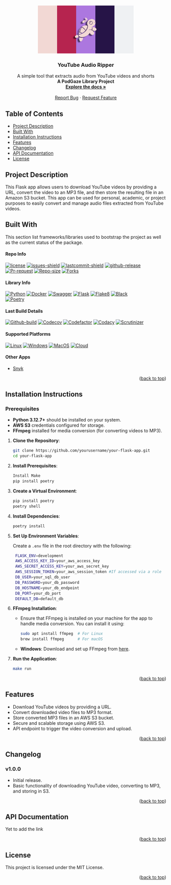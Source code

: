 <!-- PROJECT LOGO -->
<br />
<div align="center">
  <a href="https://github.com/othneildrew/Best-README-Template">
    <img src="images/github_banner.png" alt="Logo" width="300" height="150">
  </a>

  <h3 align="center">YouTube Audio Ripper </h3>

  <p align="center">
    A simple tool that extracts audio from YouTube videos and shorts
    <br />
    <b>A PodGaze Library Project</b>
    <br />
    <a href="https://github.com/CodaCrew-Code-Labs/YoutubeAudioRipper"><strong>Explore the docs »</strong></a>
    <br />
    <br />
    <a href="https://github.com/CodaCrew-Code-Labs/YoutubeAudioRipper/issues/new?labels=bug&template=bug-report---.md">Report Bug</a>
    ·
    <a href="https://github.com/CodaCrew-Code-Labs/YoutubeAudioRipper/issues/new?labels=enhancement&template=feature-request---.md">Request Feature</a>
  </p>
</div>


## Table of Contents

- [Project Description](#project-description)
- [Built With](#built-with)
- [Installation Instructions](#installation-instructions)
- [Features](#features)
- [Changelog](#changelog)
- [API Documentation](#api-documentation)
- [License](#license)


## Project Description

This Flask app allows users to download YouTube videos by providing a URL, convert the video to an MP3 file, and then store the resulting file in an Amazon S3 bucket. This app can be used for personal, academic, or project purposes to easily convert and manage audio files extracted from YouTube videos.


## Built With

This section list frameworks/libraries used to bootstrap the project as well as the current status of the package.


#### Repo Info

[![license][license]][license-url]
[![issues-shield][issues-shield]][issues-url]
[![lastcommit-shield][lastcommit-shield]][lastcommit-url] 
[![github-release][github-release]][github-release-url]
[![Pr-request][Pr-request]][Pr-request-url]
[![Repo-size][Repo-size]][Repo-size-url]
[![Forks][Forks]][Forks-url]


#### Library Info

[![Python][Python]][Python-url] 
[![Docker][Docker]][Docker-url] 
[![Swagger][Swagger]][Swagger-url] 
[![Flask][Flask]][Flask-url] 
[![Flake8][Flake8]][Flake8-url]
[![Black][Black]][Black-url]  
[![Poetry][Poetry]][Poetry-url]  


#### Last Build Details

[![Github-build][Github-build]][Github-build-url]
[![Codecov][Codecov]][Codecov-url]
[![Codefactor][Codefactor]][Codefactor-url]
[![Codacy][Codacy]][Codacy-url]
[![Scrutinizer][Scrutinizer]][Scrutinizer-url]


#### Supported Platforms

[![Linux][Linux]][Linux-url]
[![Windows][Windows]][Windows-url]
[![MacOS][MacOS]][MacOS-url]
[![Cloud][Cloud]][Cloud-url]


#### Other Apps

* [Snyk](https://app.snyk.io/org/codacrew-code-labs)


<p align="right">(<a href="#readme-top">back to top</a>)</p>


## Installation Instructions

### Prerequisites

- **Python 3.12.7+** should be installed on your system.
- **AWS S3** credentials configured for storage.
- **FFmpeg** installed for media conversion (for converting videos to MP3).

1. **Clone the Repository**:

   ```bash
   git clone https://github.com/yourusername/your-flask-app.git
   cd your-flask-app
   ```

2. **Install Prerequisites**:
    
    ```bash
    Install Make
    pip install poetry
    ```

3. **Create a Virtual Environment**:

   ```bash
   pip install poetry
   poetry shell
   ```

4. **Install Dependencies**:

   ```bash
   poetry install
   ```

5. **Set Up Environment Variables**:

   Create a `.env` file in the root directory with the following:

   ```bash
    FLASK_ENV=development
    AWS_ACCESS_KEY_ID=your_aws_access_key
    AWS_SECRET_ACCESS_KEY=your_aws_secret_key
    AWS_SESSION_TOKEN=your_aws_session_token #If accessed via a role
    DB_USER=your_sql_db_user
    DB_PASSWORD=your_db_password
    DB_HOSTNAME=your_db_endpoint
    DB_PORT=your_db_port
    DEFAULT_DB=default_db
   ```

6. **FFmpeg Installation**:

   - Ensure that FFmpeg is installed on your machine for the app to handle media conversion. You can install it using:

     ```bash
     sudo apt install ffmpeg  # For Linux
     brew install ffmpeg      # For macOS
     ```

   - **Windows**: Download and set up FFmpeg from [here](https://ffmpeg.org/download.html).

7. **Run the Application**:

   ```bash
   make run
   ```

<p align="right">(<a href="#readme-top">back to top</a>)</p>

## Features

- Download YouTube videos by providing a URL.
- Convert downloaded video files to MP3 format.
- Store converted MP3 files in an AWS S3 bucket.
- Secure and scalable storage using AWS S3.
- API endpoint to trigger the video conversion and upload.

<p align="right">(<a href="#readme-top">back to top</a>)</p>

## Changelog

### v1.0.0
- Initial release.
- Basic functionality of downloading YouTube video, converting to MP3, and storing in S3.
  
<p align="right">(<a href="#readme-top">back to top</a>)</p>

## API Documentation
Yet to add the link

<p align="right">(<a href="#readme-top">back to top</a>)</p>

## License

This project is licensed under the MIT License.

<p align="right">(<a href="#readme-top">back to top</a>)</p>

<!-- MARKDOWN LINKS & IMAGES -->
<!-- https://www.markdownguide.org/basic-syntax/#reference-style-links -->
[Python]: https://img.shields.io/badge/python-3.12.7-blue?style=for-the-badge&logo=python&logoColor=yellow
[Python-url]: https://www.python.org/
[Swagger]: https://img.shields.io/badge/swagger-Ready-green?style=for-the-badge&logo=swagger&logoColor=white
[Swagger-url]: https://swagger.io/
[Flask]: https://img.shields.io/badge/flask-3.0.3-black?style=for-the-badge&logo=flask
[Flask-url]: https://flask.palletsprojects.com/
[Black]: https://img.shields.io/badge/code_style-black-black?style=for-the-badge
[Black-url]: https://pypi.org/project/black/
[Flake8]: https://img.shields.io/badge/linter-flake8-yellow?style=for-the-badge
[Flake8-url]: https://flake8.pycqa.org/
[issues-shield]: https://img.shields.io/github/issues/CodaCrew-Code-Labs/YoutubeAudioRipper.svg?style=for-the-badge
[issues-url]: https://github.com/CodaCrew-Code-Labs/YoutubeAudioRipper
[lastcommit-shield]: https://img.shields.io/github/last-commit/CodaCrew-Code-Labs/YoutubeAudioRipper?style=for-the-badge
[lastcommit-url]: https://github.com/CodaCrew-Code-Labs/YoutubeAudioRipper
[github-release]: https://img.shields.io/github/v/release/CodaCrew-Code-Labs/YoutubeAudioRipper?style=for-the-badge
[github-release-url]: https://github.com/CodaCrew-Code-Labs/YoutubeAudioRipper
[license]:https://img.shields.io/badge/license-mit-green?style=for-the-badge
[license-url]:https://github.com/CodaCrew-Code-Labs/YoutubeAudioRipper/LICENSE
[docker]: https://img.shields.io/badge/docker-enabled-black?style=for-the-badge&logo=docker
[docker-url]: https://www.docker.com/
[Poetry]: https://img.shields.io/badge/dependency_management-poetry-blue?style=for-the-badge&logo=poetry&logoColor=blue
[Poetry-url]: https://python-poetry.org/
[Github-build]: https://img.shields.io/github/actions/workflow/status/CodaCrew-Code-Labs/YoutubeAudioRipper/flask-build.yml?style=for-the-badge
[Github-build-url]: https://github.com/CodaCrew-Code-Labs/YoutubeAudioRipper/actions/workflows/flask-build.yml
[Codecov]: https://img.shields.io/codecov/c/github/CodaCrew-Code-Labs/YoutubeAudioRipper/dev?style=for-the-badge
[Codecov-url]: https://github.com/CodaCrew-Code-Labs/YoutubeAudioRipper
[Pr-request]: https://img.shields.io/github/issues-pr/CodaCrew-Code-Labs/YoutubeAudioRipper?style=for-the-badge
[Pr-request-url]: https://github.com/CodaCrew-Code-Labs/YoutubeAudioRipper
[Repo-size]: https://img.shields.io/github/repo-size/CodaCrew-Code-Labs/YoutubeAudioRipper?style=for-the-badge
[Repo-size-url]: https://github.com/CodaCrew-Code-Labs/YoutubeAudioRipper
[Forks]: https://img.shields.io/github/forks/CodaCrew-Code-Labs/YoutubeAudioRipper?style=for-the-badge
[Forks-url]: https://github.com/CodaCrew-Code-Labs/YoutubeAudioRipper
[Linux]: https://img.shields.io/badge/platform-linux-brightgreen?style=for-the-badge
[Linux-url]: https://www.linux.org/
[Windows]: https://img.shields.io/badge/platform-windows-blue?style=for-the-badge
[Windows-url]:  https://www.microsoft.com/en-us/windows
[MacOS]: https://img.shields.io/badge/platform-macOS-lightgrey?style=for-the-badge
[MacOS-url]:  https://www.apple.com/macos/  
[Cloud]: https://img.shields.io/badge/platform-Cloud-orange?style=for-the-badge
[Cloud-url]: https://aws.amazon.com/cloud/
[Codefactor]: https://img.shields.io/codefactor/grade/github/CodaCrew-Code-Labs/YoutubeAudioRipper?style=for-the-badge&logo=codefactor&label=CodeFactor
[Codefactor-url]: https://www.codefactor.io/repository/github/codacrew-code-labs/youtubeaudioripper
[Codacy]: https://img.shields.io/codacy/grade/c75aad4375bc416696c80b4553f653b6/dev?style=for-the-badge&logo=codacy&label=Codacy
[Codacy-url]: https://app.codacy.com/gh/CodaCrew-Code-Labs/YoutubeAudioRipper/dashboard
[Scrutinizer]: https://img.shields.io/scrutinizer/quality/g/CodaCrew-Code-Labs/YoutubeAudioRipper?style=for-the-badge&label=Scrutinizer%20Code%20Quality
[Scrutinizer-url]: https://scrutinizer-ci.com/g/CodaCrew-Code-Labs/YoutubeAudioRipper/
